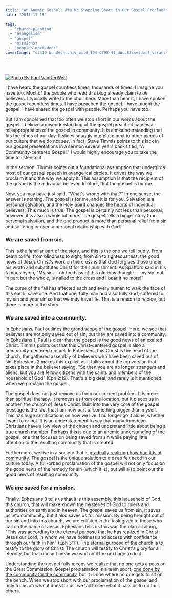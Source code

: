 ```yaml
---
title: "An Anemic Gospel: Are We Stopping Short in Our Gospel Proclamation?"
date: "2015-11-13"

tags: 
  - "church-planting"
  - "evangelism"
  - "gospel"
  - "missions"
  - "peoples-next-door"
coverImage: "c3419-bundesarchiv_bild_194-0798-41_ducc88sseldorf_veranstaltung_mit_billy_graham-e1480601995463.jpg"
---
```


 

[![Photo By <a href="http://www.flickr.com/photos/12357841@N02/15045200286/" target="_blank">Paul VanDerWerf</a>](images/0b1a1-15045200286_ca422904ac_z.jpg)](https://keelancook.files.wordpress.com/2020/08/0b1a1-15045200286_ca422904ac_z.jpg)

I have heard the gospel countless times, thousands of times. I imagine you have too. Most of the people who read this blog already claim to be believers. I typically write to the choir here. More than hear it, I have spoken the gospel countless times. I have preached the gospel. I have taught the gospel. I have shared the gospel with people. Perhaps you have too.

But I am concerned that too often we stop short in our words about the gospel. I believe a misunderstanding of the gospel preached causes a misappropriation of the gospel in community. It is a misunderstanding that fits the ethos of our day. It slides snuggly into place next to other pieces of our culture that we do not see. In fact, Steve Timmis points to this lack in our gospel presentations in a sermon several years back titled, "A Community-centered Gospel." I would highly encourage you to take the time to listen to it.

In the sermon, Timmis points out a foundational assumption that undergirds most of our gospel speech in evangelical circles. It drives the way we proclaim it and the way we apply it. This assumption is that the recipient of the gospel is the individual believer. In other, that the gospel is for me.

Now, you may have just said, "What's wrong with that?" In one sense, the answer is nothing. The gospel is for me, and it is for you. Salvation is a personal salvation, and the Holy Spirit changes the hearts of individual believers. This much is true. The gospel is certainly not less than personal; however, it is also a whole lot more. The gospel tells a bigger story than personal salvation, and the end product is more than personal relief from sin and suffering or even a personal relationship with God.

### We are saved from sin.

This is the familiar part of the story, and this is the one we tell loudly. From death to life, from blindness to sight, from sin to righteousness, the good news of Jesus Christ's work on the cross is that God forgives those under his wrath and substitutes Christ for their punishment. As Spafford said in his famous hymn, "My sin -- oh the bliss of this glorious thought -- my sin, not in part but the whole, is nailed to the cross and I bear it no more!"

The curse of the fall has affected each and every human to walk the face of this earth, save one. And that one, fully man and also fully God, suffered for my sin and your sin so that we may have life. That is a reason to rejoice, but there is more to the story.

### We are saved into a community.

In Ephesians, Paul outlines the grand scope of the gospel. Here, we see that believers are not only saved out of sin, but they are saved into a community. In Ephesians 1, Paul is clear that the gospel is the good news of an exalted Christ. Timmis points out that this Christ-centered gospel is also a community-centered gospel. In Ephesians, this Christ is the head of the church, the gathered assembly of believers who have been saved out of sin. Ephesians 2 makes this explicit as it talks about the conversion that takes place in the believer saying, "So then you are no longer strangers and aliens, but you are fellow citizens with the saints and members of the household of God" (Eph 2:19). That's a big deal, and rarely is it mentioned when we proclaim the gospel.

The gospel does not just remove us from our current problem. It is more than spiritual therapy. It removes us from one location, but it places us in another, the church of Jesus Christ. Built into the very core of the gospel message is the fact that I am now part of something bigger than myself. This has huge ramifications on how we live. I no longer go it alone, whether I want to or not. It is an understatement to say that many American Christians have a low view of the church and understand little about being a true church member. Perhaps this is due to an anemic understanding of the gospel, one that focuses on being saved from sin while paying little attention to the resulting community that is created.

Furthermore, we live in a society that is [gradually realizing how bad it is at community](http://blog.keelancook.com/2015/11/chiming-in-how-our-housing-choices-make-adult-friendships-more-difficult.html). The gospel is the unique solution to a deep felt need in our culture today. A full-orbed proclamation of the gospel will not only focus on the good news of the remedy for sin (which it is), but will also point out the good news of resulting community.

### We are saved for a mission.

Finally, Ephesians 3 tells us that it is this assembly, this household of God, this church, that will make known the mysteries of God to rulers and authorities on earth and in heaven. The gospel saves us from sin, it saves us into community, but it also saves us for mission. By being brought out of our sin and into this church, we are enlisted in the task given to those who call on the name of Jesus. Ephesians tells us this was the plan all along, "This was according to the eternal purpose that he has realized in Christ Jesus our Lord, in whom we have boldness and access with confidence through our faith in him" (Eph 3:11). The eternal purpose of the church is to testify to the glory of Christ. The church will testify to Christ's glory for all eternity, but that doesn't mean we wait until the next age to do it.

Understanding the gospel fully means we realize that no one gets a pass on the Great Commission. Gospel proclamation is a team sport, [one done by the community for the community](http://blog.keelancook.com/2015/10/personal-evangelism-yes-but-it-should-be-a-group-activity.html), but it is one where no one gets to sit on the bench. When we stop short with our proclamation of the gospel and only focus on what it does for us, we fail to see what it calls us to do for others.
